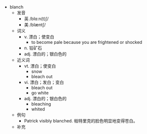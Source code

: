 - blanch
  - 发音
    - 英 /blɑːn(t)ʃ/
    - 美 /blæntʃ/
  - 词义
    - v. 漂白；使变白
      - to become pale because you are frightened or shocked
    - n. 铅矿石
    - adj. 漂白的；银白色的
  - 近义词
    - vt. 漂白；使变白
      - snow
      - bleach out
    - vi. 漂白；发白；变白
      - bleach out
      - go white
    - adj. 漂白的；银白色的
      - bleaching
      - whited
  - 例句
    - Patrick visibly blanched. 帕特里克的脸色明显地变得苍白。
  - 补充